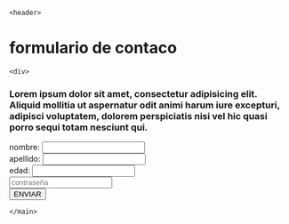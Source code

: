 <!DOCTYPE html>
<html lang="es">
    <head>
        <title>noticia</title>
    </head>
   <body>

    <header>
<h1> formulario de contaco</h1>
    </header>


<main>

    <div>
<h3>Lorem ipsum dolor sit amet, consectetur adipisicing elit.
     Aliquid mollitia ut aspernatur odit animi harum iure excepturi, adipisci voluptatem, dolorem perspiciatis nisi vel hic quasi porro sequi totam nesciunt qui.

</h3>
    </div>
<form>
    <div>
        <label for="nombre">nombre:</label>
<input type="text" name="nombre"/> 
    </div>
    <div>
<label for="apellido">apellido:</label>
<input type="text" name="apellido"/>
    </div>
<div>
    <label for="edad"> edad:</label>
    <input type="number" name="edad" />
</div>
<div>
    <input type="password" name="password" placeholder="contraseña" />
</div>
<div>
    <button>ENVIAR</button>
</div>
</form>

    </main>
</body>
</html>